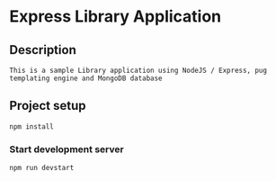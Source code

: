# Express Library Application

## Description
```
This is a sample Library application using NodeJS / Express, pug templating engine and MongoDB database
```

## Project setup
```
npm install
```

### Start development server
```
npm run devstart
```
